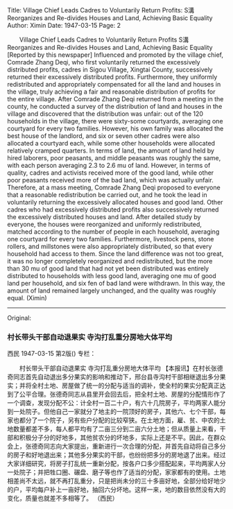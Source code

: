 Title: Village Chief Leads Cadres to Voluntarily Return Profits: S溝 Reorganizes and Re-divides Houses and Land, Achieving Basic Equality
Author: Ximin
Date: 1947-03-15
Page: 2

　　Village Chief Leads Cadres to Voluntarily Return Profits
    S溝 Reorganizes and Re-divides Houses and Land, Achieving Basic Equality
    [Reported by this newspaper] Influenced and promoted by the village chief, Comrade Zhang Deqi, who first voluntarily returned the excessively distributed profits, cadres in Sigou Village, Xingtai County, successively returned their excessively distributed profits.  Furthermore, they uniformly redistributed and appropriately compensated for all the land and houses in the village, truly achieving a fair and reasonable distribution of profits for the entire village. After Comrade Zhang Deqi returned from a meeting in the county, he conducted a survey of the distribution of land and houses in the village and discovered that the distribution was unfair: out of the 120 households in the village, there were sixty-some courtyards, averaging one courtyard for every two families. However, his own family was allocated the best house of the landlord, and six or seven other cadres were also allocated a courtyard each, while some other households were allocated relatively cramped quarters. In terms of land, the amount of land held by hired laborers, poor peasants, and middle peasants was roughly the same, with each person averaging 2.3 to 2.6 mu of land. However, in terms of quality, cadres and activists received more of the good land, while other poor peasants received more of the bad land, which was actually unfair. Therefore, at a mass meeting, Comrade Zhang Deqi proposed to everyone that a reasonable redistribution be carried out, and he took the lead in voluntarily returning the excessively allocated houses and good land. Other cadres who had excessively distributed profits also successively returned the excessively distributed houses and land. After detailed study by everyone, the houses were reorganized and uniformly redistributed, matched according to the number of people in each household, averaging one courtyard for every two families. Furthermore, livestock pens, stone rollers, and millstones were also appropriately distributed, so that every household had access to them. Since the land difference was not too great, it was no longer completely reorganized and redistributed, but the more than 30 mu of good land that had not yet been distributed was entirely distributed to households with less good land, averaging one mu of good land per household, and six fen of bad land were withdrawn. In this way, the amount of land remained largely unchanged, and the quality was roughly equal.
          (Ximin)



<hr /> 

Original: 


### 村长带头干部自动退果实  寺沟打乱重分房地大体平均
西民
1947-03-15
第2版()
专栏：

　　村长带头干部自动退果实
    寺沟打乱重分房地大体平均
    【本报讯】在村长张德奇同志首先自动退出多分果实的影响和推动下，邢台县寺沟村干部相继退出多分果实；并将全村土地、房屋做了统一的分配与适当的调补，使全村的果实分配真正达到了公平合理。张德奇同志从县里开会回去后，把全村土地、房屋的分配情形作了一个调查，发现分配不公：计全村一百二十户，有六十几院房子，平均两家人能分到一处院子。但他自己一家就分了地主的一院顶好的房子，其他六、七个干部，每家也都分了一个院子，另有些户分配的比较窄狭。在土地方面，雇、贫、中农的土地数量都差不多，每人都平均有了二亩三分到二亩六分土地；但从质量上来看，干部和积极分子分的好地多，其他贫农分的坏地多，实际上还是不平。因此，在群众会上，张德奇同志向大家提出，重新进行一次合理的分配，并首先自动将自己多分的房子和好地退出来；其他多分果实的干部，也纷纷把多分的房地退了出来。经过大家详细研究，将房子打乱统一重新分配，按各户口多少搭配起来，平均两家人分一处院子；并把牲口圈、碾盘、磨子等也作了适当的分配，家家都有的使用。土地相差尚不太远，就不再打乱重分，只是把尚未分的三十多亩好地，全部分给好地少的户，平均每户补上一亩好地，抽回六分坏地。这样一来，地的数目依然没有大的变化，质量也就差不多相等了。
          （西民）
